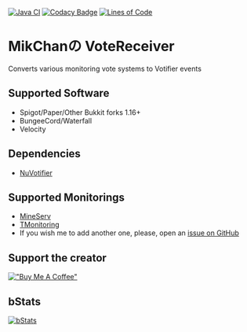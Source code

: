 [![Java CI](https://github.com/MikChanNoPlugins/VoteReceiver/actions/workflows/build.yml/badge.svg)](https://github.com/MikChanNoPlugins/VoteReceiver/actions/workflows/build.yml)
[![Codacy Badge](https://app.codacy.com/project/badge/Grade/db62cf0cfed14e1d9b76aa1a230e9fee)](https://www.codacy.com/gh/MikChanNoPlugins/VoteReceiver/dashboard?utm_source=github.com&amp;utm_medium=referral&amp;utm_content=MikChanNoPlugins/VoteReceiver&amp;utm_campaign=Badge_Grade)
[![Lines of Code](https://tokei.rs/b1/github/MikChanNoPlugins/VoteReceiver?category=code)](https://github.com/XAMPPRocky/tokei)

# MikChanの VoteReceiver
Converts various monitoring vote systems to Votifier events

## Supported Software

-   Spigot/Paper/Other Bukkit forks 1.16+
-   BungeeCord/Waterfall
-   Velocity

## Dependencies

-   [NuVotifier](https://www.spigotmc.org/resources/nuvotifier.13449/)

## Supported Monitorings

-   [MineServ](https://mineserv.top)
-   [TMonitoring](https://tmonitoring.com)
-   If you wish me to add another one, please, open an [issue on GitHub](https://github.com/MikChanNoPlugins/VoteReceiver/issues)

## Support the creator
[!["Buy Me A Coffee"](https://www.buymeacoffee.com/assets/img/custom_images/orange_img.png)](https://www.buymeacoffee.com/mcnp)

## bStats

[![bStats](https://bstats.org/signatures/bukkit/MikChanNoVoteReceiver.svg)](https://bstats.org/plugin/bukkit/MikChanNoVoteReceiver/17922)
